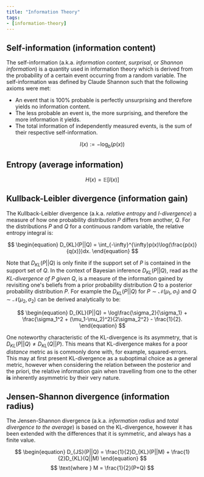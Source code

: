 ```yaml
---
title: "Information Theory"
tags:
- [information-theory]
---
```


## Self-information (information content)

The self-information (a.k.a. _information content_, _surprisal_,
or _Shannon information_) is a quantity used in information theory which
is derived from the probability of a certain event occurring from a random
variable. The self-information was defined by Claude Shannon such that
the following axioms were met:

- An event that is 100% probable is perfectly unsurprising and
  therefore yields no information content.
- The less probable an event is, the more surprising, and therefore the
  more information it yields.
- The total information of independently measured events, is the
  sum of their respective self-information.

$$
\begin{equation}
    I(x):=-\log_b(p(x))
\end{equation}
$$

## Entropy (average information)

$$
\begin{equation}
    H(x)=\mathbb{E}[I(x)]
\end{equation}
$$

## Kullback-Leibler divergence (information gain)

The Kullback-Leibler divergence (a.k.a. _relative entropy_ and
_I-divergence_) a measure of how one probability distribution $P$ differs
from another, $Q$. For the distributions $P$ and $Q$ for a continuous random
variable, the relative entropy integral is:

$$
\begin{equation}
    D_{KL}(P||Q) = \int_{-\infty}^{\infty}p(x)\log(\frac{p(x)}{q(x)})dx.
\end{equation}
$$

Note that $D_{KL}(P||Q)$ is only finite if the support set of $P$ is
contained in the support set of $Q$. In the context of Bayesian inference
$D_{KL}(P||Q)$, read as _the KL-divergence of P given Q_, is a
measure of the information gained by revisiting one's beliefs from a prior
probability distribution $Q$ to a posterior probability distribution $P$. For
example the $D_{KL}(P||Q)$ for $P\sim{}\mathcal{N}(\mu_1,\sigma_1)$ and
$Q\sim{}\mathcal{N}(\mu_2,\sigma_2)$ can be derived analytically to be:

$$
\begin{equation}
    D_{KL}(P||Q) = \log\frac{\sigma_2}{\sigma_1} + \frac{\sigma_1^2 + (\mu_1-\mu_2)^2}{2\sigma_2^2} - \frac{1}{2}.
\end{equation}
$$

One noteworthy characteristic of the KL-divergence is its asymmetry, that is
$D_{KL}(P||Q)\neq{}D_{KL}(Q||P)$. This means that KL-divergence makes
for a poor _distance_ metric as is commonly done with, for example,
squared-errors. This may at first present KL-divergence as a suboptimal choice
as a general metric, however when considering the relation between the posterior
and the priori, the relative information gain when travelling from one to the
other **is** inherently asymmetric by their very nature. 

## Jensen-Shannon divergence (information radius)

The Jensen-Shannon divergence (a.k.a. _information radius_ and _total divergence
to the average_) is based on the KL-divergence, however it has been extended
with the differences that it is symmetric, and always has a finite value.

$$
\begin{equation}
    D_{JS}(P||Q) = \frac{1}{2}D_{KL}(P||M) + \frac{1}{2}D_{KL}(Q||M)
\end{equation}
$$
$$
\text{where  }
M = \frac{1}{2}(P+Q)
$$